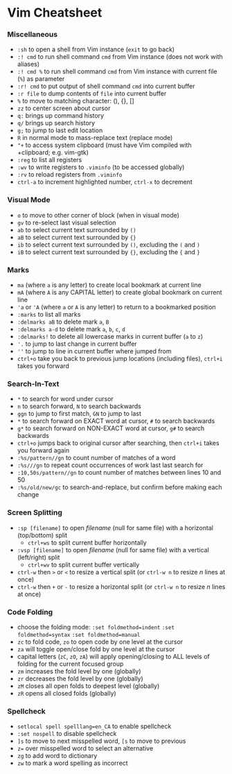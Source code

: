 # Vim Cheatsheet

### Miscellaneous

* `:sh` to open a shell from Vim instance (`exit` to go back)
* `:! cmd` to run shell command `cmd` from Vim instance (does not work with aliases)
* `:! cmd %` to run shell command `cmd` from Vim instance with current file (`%`) as parameter
* `:r! cmd` to put output of shell command `cmd` into current buffer
* `:r file` to dump contents of `file` into current buffer
* `%` to move to matching character: (), {}, []
* `zz` to center screen about cursor
* `q:` brings up command history
* `q/` brings up search history
* `g;` to jump to last edit location
* `R` in normal mode to mass-replace text (replace mode)
* `"+` to access system clipboard (must have Vim compiled with +clipboard; e.g. vim-gtk)
* `:reg` to list all registers
* `:wv` to write registers to `.viminfo` (to be accessed globally) 
* `:rv` to reload registers from `.viminfo`
* `ctrl-a` to increment highlighted number, `ctrl-x` to decrement

### Visual Mode

* `o` to move to other corner of block (when in visual mode)
* `gv` to re-select last visual selection 
* `ab` to select current text surrounded by `()`
* `aB` to select current text surrounded by `{}`
* `ib` to select current text surrounded by `()`, excluding the `(` and `)`
* `iB` to select current text surrounded by `{}`, excluding the `{` and `}`

### Marks

* `ma` (where `a` is any letter) to create local bookmark at current line
* `mA` (where `A` is any CAPITAL letter) to create global bookmark on current line
* `'a` or `'A` (where `a` or `A` is any letter) to return to a bookmarked position
* `:marks` to list all marks
* `:delmarks aB` to delete mark `a`, `B`
* `:delmarks a-d` to delete mark `a`, `b`, `c`, `d`
* `:delmarks!` to delete all lowercase marks in current buffer (`a` to `z`)
* `'.` to jump to last change in current buffer
* `''` to jump to line in current buffer where jumped from
* `ctrl+o` take you back to previous jump locations (including files), `ctrl+i` takes you forward

### Search-In-Text

* `*` to search for word under cursor
* `n` to search forward, `N` to search backwards
* `ggn` to jump to first match, `GN` to jump to last
* `*` to search forward on EXACT word at cursor, `#` to search backwards
* `g*` to search forward on NON-EXACT word at cursor, `g#` to search backwards
* `ctrl+o` jumps back to original cursor after searching, then `ctrl+i` takes you forward again
* `:%s/pattern//gn` to count number of matches of a word
* `:%s///gn` to repeat count occurrences of work last last search for
* `:10,50s/pattern//gn` to count number of matches between lines 10 and 50
* `:%s/old/new/gc` to search-and-replace, but confirm before making each change

### Screen Splitting

* `:sp [filename]` to open _filename_ (null for same file) with a horizontal (top/bottom) split
    * `ctrl+ws` to split current buffer horizontally
* `:vsp [filename]` to open _filename_ (null for same file) with a vertical (left/right) split
    * `ctrl+wv` to split current buffer vertically
* `ctrl-w` then `>` or `<` to resize a vertical split (or `ctrl-w n` to resize _n_ lines at once)
* `ctrl-w` then `+` or `-` to resize a horizontal split (or `ctrl-w n` to resize _n_ lines at once)

### Code Folding

* choose the folding mode:
`:set foldmethod=indent`
`:set foldmethod=syntax`
`:set foldmethod=manual`
* `zc` to fold code, `zo` to open code by one level at the cursor
* `za` will toggle open/close fold by one level at the cursor
* capital letters (`zC`, `zO`, `zA`) will apply opening/closing to ALL levels of folding for the current focused group
* `zm` increases the fold level by one (globally)
* `zr` decreases the fold level by one (globally)
* `zM` closes all open folds to deepest level (globally)
* `zR` opens all closed folds (globally)

### Spellcheck

* `setlocal spell spelllang=en_CA` to enable spellcheck
* `:set nospell` to disable spellcheck
* `]s` to move to next misspelled word, `[s` to move to previous
* `z=` over misspelled word to select an alternative
* `zg` to add word to dictionary
* `zw` to mark a word spelling as incorrect
